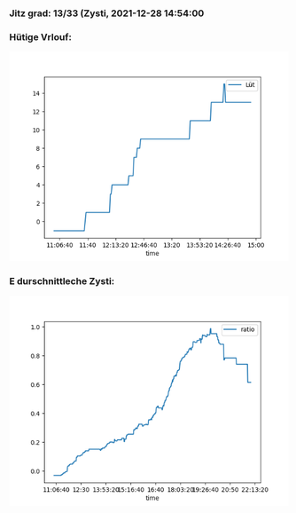 ### Jitz grad: 13/33 (Zysti, 2021-12-28 14:54:00

### Hütige Vrlouf:
![Graph](Today.png)

### E durschnittleche Zysti:
![Graph](Zysti.png)